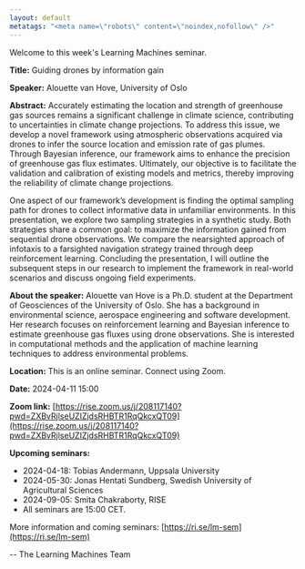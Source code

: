 ```yaml
---
layout: default
metatags: "<meta name=\"robots\" content=\"noindex,nofollow\" />"
---
```

Welcome to this week's Learning Machines seminar.

**Title:** Guiding drones by information gain

**Speaker:** Alouette van Hove, University of Oslo

**Abstract:** Accurately estimating the location and strength of greenhouse gas sources remains a significant challenge in climate science, contributing to uncertainties in climate change projections. To address this issue, we develop a novel framework using atmospheric observations acquired via drones to infer the source location and emission rate of gas plumes. Through Bayesian inference, our framework aims to enhance the precision of greenhouse gas flux estimates. Ultimately, our objective is to facilitate the validation and calibration of existing models and metrics, thereby improving the reliability of climate change projections.

One aspect of our framework’s development is finding the optimal sampling path for drones to collect informative data in unfamiliar environments. In this presentation, we explore two sampling strategies in a synthetic study.  Both strategies share a common goal: to maximize the information gained from sequential drone observations. We compare the nearsighted approach of infotaxis to a farsighted navigation strategy trained through deep reinforcement learning. Concluding the presentation, I will outline the subsequent steps in our research to implement the framework in real-world scenarios and discuss ongoing field experiments.

**About the speaker:** Alouette van Hove is a Ph.D. student at the Department of Geosciences of the University of Oslo. She has a background in environmental science, aerospace engineering and software development. Her research focuses on reinforcement learning and Bayesian inference to estimate greenhouse gas fluxes using drone observations. She is interested in computational methods and the application of machine learning techniques to address environmental problems.

**Location:** This is an online seminar. Connect using Zoom.

**Date:** 2024-04-11 15:00

**Zoom link:** [https://rise.zoom.us/j/208117140?pwd=ZXBvRjlseUZIZjdsRHBTR1RqQkcxQT09](https://rise.zoom.us/j/208117140?pwd=ZXBvRjlseUZIZjdsRHBTR1RqQkcxQT09)

**Upcoming seminars:**

* 2024-04-18: Tobias Andermann, Uppsala University
* 2024-05-30: Jonas Hentati Sundberg, Swedish University of Agricultural Sciences
* 2024-09-05: Smita Chakraborty, RISE
* All seminars are 15:00 CET.

More information and coming seminars: [https://ri.se/lm-sem](https://ri.se/lm-sem)

-- The Learning Machines Team

